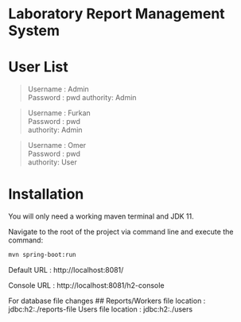 # Laboratory Report Management System

# User List

> Username : Admin     
> Password : pwd
> authority: Admin  

> Username : Furkan  
> Password : pwd  
> authority: Admin  

> Username : Omer  
> Password : pwd  
> authority: User  

# Installation

You will only need a working maven terminal and JDK 11.

Navigate to the root of the project via command line and execute the command:
```sh
mvn spring-boot:run
```


Default URL : http://localhost:8081/

Console URL : http://localhost:8081/h2-console

For database file changes ##
Reports/Workers file location : jdbc:h2:./reports-file
Users file location : jdbc:h2:./users
